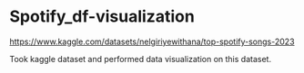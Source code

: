 # Spotify_df-visualization
https://www.kaggle.com/datasets/nelgiriyewithana/top-spotify-songs-2023

Took kaggle dataset and performed data visualization on this dataset.
